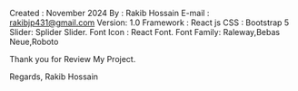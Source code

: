Created : November 2024
By :      Rakib Hossain
E-mail : rakibjp431@gmail.com
Version: 1.0
Framework : React js
CSS : Bootstrap 5
Slider: Splider Slider.
Font Icon : React Font.
Font Family: Raleway,Bebas Neue,Roboto



Thank you for Review My Project.

Regards, Rakib Hossain
